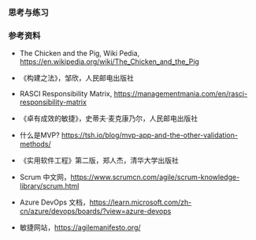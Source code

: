 
### 思考与练习

### 参考资料

- The Chicken and the Pig, Wiki Pedia, https://en.wikipedia.org/wiki/The_Chicken_and_the_Pig
- 《构建之法》，邹欣，人民邮电出版社
- RASCI Responsibility Matrix, https://managementmania.com/en/rasci-responsibility-matrix

- 《卓有成效的敏捷》，史蒂夫·麦克康乃尔，人民邮电出版社

- 什么是MVP? https://tsh.io/blog/mvp-app-and-the-other-validation-methods/

- 《实用软件工程》第二版，郑人杰，清华大学出版社


- Scrum 中文网，https://www.scrumcn.com/agile/scrum-knowledge-library/scrum.html

- Azure DevOps 文档，https://learn.microsoft.com/zh-cn/azure/devops/boards/?view=azure-devops

- 敏捷网站，https://agilemanifesto.org/
